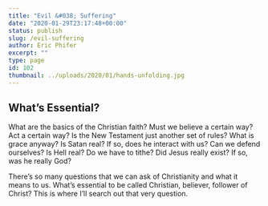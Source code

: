 ```yaml
---
title: "Evil &#038; Suffering"
date: "2020-01-29T23:17:48+00:00"
status: publish
slug: /evil-suffering
author: Eric Phifer
excerpt: ""
type: page
id: 102
thumbnail: ../uploads/2020/01/hands-unfolding.jpg
---
```


## What’s Essential?

What are the basics of the Christian faith? Must we believe a certain way? Act a certain way? Is the New Testament just another set of rules? What is grace anyway? Is Satan real? If so, does he interact with us? Can we defend ourselves? Is Hell real? Do we have to tithe? Did Jesus really exist? If so, was he really God?

There’s so many questions that we can ask of Christianity and what it means to us. What’s essential to be called Christian, believer, follower of Christ? This is where I’ll search out that very question.
